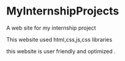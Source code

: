 # MyInternshipProjects
A web site for my internship project

This website used html,css,js,css libraries

this website is user friendly and optimized .
